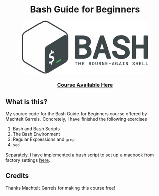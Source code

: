 <h1 align="center"> Bash Guide for Beginners </h1>

<div align="center">
  <img src="bash.png" width="400"/>
  <h3>
      <a href="http://tldp.org/LDP/Bash-Beginners-Guide/html/index.html">Course Available Here</a>
  </h3>
</div>


## What is this?

My source code for the Bash Guide for Beginners course offered by Machtelt Garrels. Concretely, I have finished the following exercises

1. Bash and Bash Scripts
2. The Bash Environment
3. Regular Expressions and `grep`
4. `sed`

Separately, I have implemented a bash script to set up a macbook from factory settings [here](https://github.com/larrylawl/set-up-mac).

## Credits
Thanks Machtelt Garrels for making this course free!
